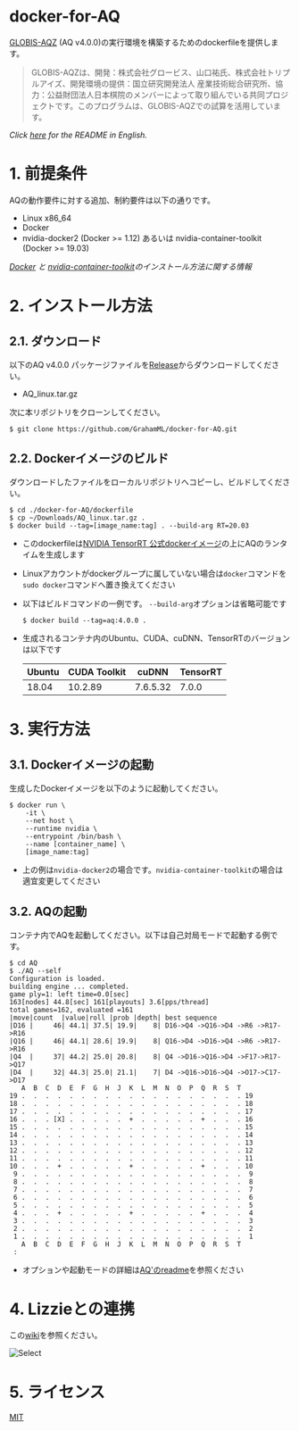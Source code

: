 # docker-for-AQ
[GLOBIS-AQZ](https://github.com/ymgaq/AQ) (AQ v4.0.0)の実行環境を構築するためのdockerfileを提供します。

>GLOBIS-AQZは、開発：株式会社グロービス、山口祐氏、株式会社トリプルアイズ、開発環境の提供：国立研究開発法人 産業技術総合研究所、協力：公益財団法人日本棋院のメンバーによって取り組んでいる共同プロジェクトです。このプログラムは、GLOBIS-AQZでの試算を活用しています。  

_Click [here](https://github.com/GrahamML/docker-for-AQ/blob/master/README.md) for the README in English._

# 1. 前提条件  
AQの動作要件に対する追加、制約要件は以下の通りです。 
+ Linux x86_64
+ Docker
+ nvidia-docker2 (Docker >= 1.12) あるいは nvidia-container-toolkit (Docker >= 19.03)  

_[Docker](https://github.com/Microsoft/MMdnn/blob/master/docs/InstallDockerCE.md) と [nvidia-container-toolkit](https://github.com/NVIDIA/nvidia-docker#quickstart)のインストール方法に関する情報_

# 2. インストール方法
## 2.1. ダウンロード  
以下のAQ v4.0.0 パッケージファイルを[Release](https://github.com/ymgaq/AQ/releases)からダウンロードしてください。
+ AQ_linux.tar.gz  

次に本リポジトリをクローンしてください。 
```console
$ git clone https://github.com/GrahamML/docker-for-AQ.git
```
## 2.2. Dockerイメージのビルド  
ダウンロードしたファイルをローカルリポジトリへコピーし、ビルドしてください。

```console
$ cd ./docker-for-AQ/dockerfile
$ cp ~/Downloads/AQ_linux.tar.gz .
$ docker build --tag=[image_name:tag] . --build-arg RT=20.03
```  
+ このdockerfileは[NVIDIA TensorRT 公式dockerイメージ](https://docs.nvidia.com/deeplearning/tensorrt/container-release-notes/running.html#running)の上にAQのランタイムを生成します
+ Linuxアカウントがdockerグループに属していない場合は`docker`コマンドを`sudo docker`コマンドへ置き換えてください
+ 以下はビルドコマンドの一例です。 `--build-arg`オプションは省略可能です  
    ```
    $ docker build --tag=aq:4.0.0 . 
    ```
+ 生成されるコンテナ内のUbuntu、CUDA、cuDNN、TensorRTのバージョンは以下です

    | Ubuntu | CUDA Toolkit  | cuDNN    | TensorRT     |
    |--------|---------------|----------|--------------|
    | 18.04  | 10.2.89       | 7.6.5.32 | 7.0.0        |

# 3. 実行方法
## 3.1. Dockerイメージの起動
生成したDockerイメージを以下のように起動してください。
```console
$ docker run \
    -it \
    --net host \
    --runtime nvidia \
    --entrypoint /bin/bash \
    --name [container_name] \
    [image_name:tag]
```  
+ 上の例は`nvidia-docker2`の場合です。`nvidia-container-toolkit`の場合は適宜変更してください  

## 3.2. AQの起動
コンテナ内でAQを起動してください。以下は自己対局モードで起動する例です。
```console
$ cd AQ
$ ./AQ --self
Configuration is loaded.
building engine ... completed.
game ply=1: left time=0.0[sec]
163[nodes] 44.8[sec] 161[playouts] 3.6[pps/thread]
total games=162, evaluated =161
|move|count  |value|roll |prob |depth| best sequence
|D16 |     46| 44.1| 37.5| 19.9|    8| D16->Q4 ->Q16->D4 ->R6 ->R17->R16
|Q16 |     46| 44.1| 28.6| 19.9|    8| Q16->D4 ->D16->Q4 ->R6 ->R17->R16
|Q4  |     37| 44.2| 25.0| 20.8|    8| Q4 ->D16->Q16->D4 ->F17->R17->Q17
|D4  |     32| 44.3| 25.0| 21.1|    7| D4 ->Q16->D16->Q4 ->O17->C17->D17
   A  B  C  D  E  F  G  H  J  K  L  M  N  O  P  Q  R  S  T 
19 .  .  .  .  .  .  .  .  .  .  .  .  .  .  .  .  .  .  . 19
18 .  .  .  .  .  .  .  .  .  .  .  .  .  .  .  .  .  .  . 18
17 .  .  .  .  .  .  .  .  .  .  .  .  .  .  .  .  .  .  . 17
16 .  .  . [X] .  .  .  .  .  +  .  .  .  .  .  +  .  .  . 16
15 .  .  .  .  .  .  .  .  .  .  .  .  .  .  .  .  .  .  . 15
14 .  .  .  .  .  .  .  .  .  .  .  .  .  .  .  .  .  .  . 14
13 .  .  .  .  .  .  .  .  .  .  .  .  .  .  .  .  .  .  . 13
12 .  .  .  .  .  .  .  .  .  .  .  .  .  .  .  .  .  .  . 12
11 .  .  .  .  .  .  .  .  .  .  .  .  .  .  .  .  .  .  . 11
10 .  .  .  +  .  .  .  .  .  +  .  .  .  .  .  +  .  .  . 10
 9 .  .  .  .  .  .  .  .  .  .  .  .  .  .  .  .  .  .  .  9
 8 .  .  .  .  .  .  .  .  .  .  .  .  .  .  .  .  .  .  .  8
 7 .  .  .  .  .  .  .  .  .  .  .  .  .  .  .  .  .  .  .  7
 6 .  .  .  .  .  .  .  .  .  .  .  .  .  .  .  .  .  .  .  6
 5 .  .  .  .  .  .  .  .  .  .  .  .  .  .  .  .  .  .  .  5
 4 .  .  .  +  .  .  .  .  .  +  .  .  .  .  .  +  .  .  .  4
 3 .  .  .  .  .  .  .  .  .  .  .  .  .  .  .  .  .  .  .  3
 2 .  .  .  .  .  .  .  .  .  .  .  .  .  .  .  .  .  .  .  2
 1 .  .  .  .  .  .  .  .  .  .  .  .  .  .  .  .  .  .  .  1
   A  B  C  D  E  F  G  H  J  K  L  M  N  O  P  Q  R  S  T 
 :
```  
+ オプションや起動モードの詳細は[AQ'のreadme](https://github.com/ymgaq/AQ)を参照ください

# 4. Lizzieとの連携  
この[wiki](https://github.com/GrahamML/docker_for_AQ/wiki/Communitacion-with-Lizzie)を参照ください。  

![Select](https://github.com/GrahamML/docker_for_AQ/wiki/images/Communitacion-with-Lizzie/Fig8.png)

# 5. ライセンス  
[MIT](https://github.com/GrahamML/docker_for_AQ/blob/master/LICENSE)
